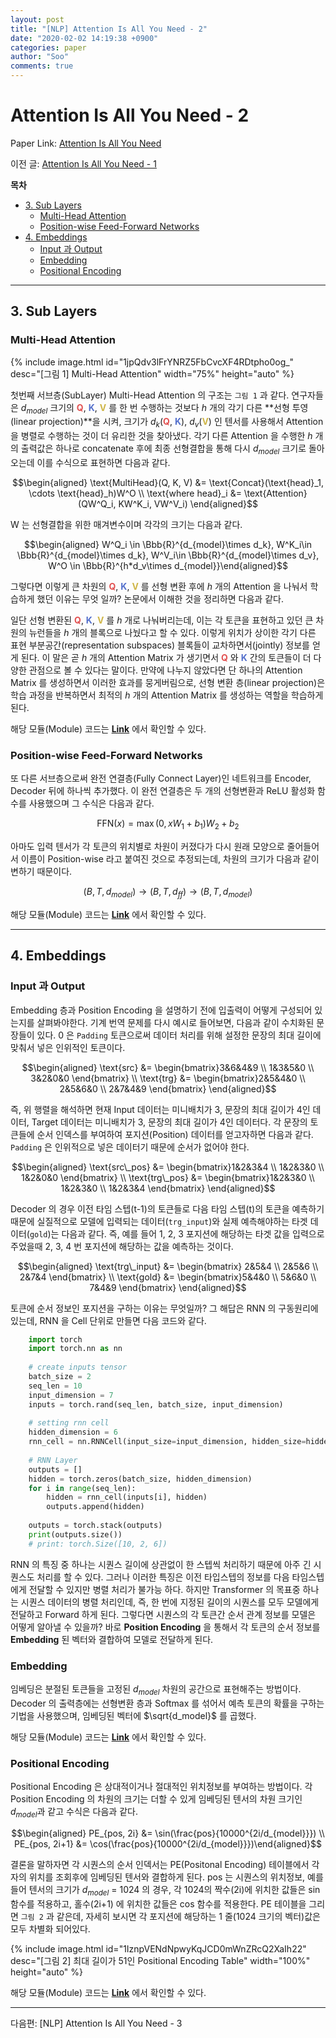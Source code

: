 ```yaml
---
layout: post
title: "[NLP] Attention Is All You Need - 2"
date: "2020-02-02 14:19:38 +0900"
categories: paper
author: "Soo"
comments: true
---
```


# Attention Is All You Need - 2

Paper Link: [Attention Is All You Need](https://arxiv.org/abs/1706.03762)

이전 글: [Attention Is All You Need - 1](https://simonjisu.github.io/paper/2020/01/14/attentionisallyouneed.html)

**목차**
* [3. Sub Layers](#3-sub-layers)
    * [Multi-Head Attention](#multi-head-attention)
    * [Position-wise Feed-Forward Networks](#position-wise-feed-forward-networks)
* [4. Embeddings](#4-embeddings)
    * [Input 과 Output](#input-과-output)
    * [Embedding](#embedding)
    * [Positional Encoding](#positional-encoding)

---

## 3. Sub Layers

### Multi-Head Attention

{% include image.html id="1jpQdv3lFrYNRZ5FbCvcXF4RDtpho0og_" desc="[그림 1] Multi-Head Attention" width="75%" height="auto" %}

첫번째 서브층(SubLayer) Multi-Head Attention 의 구조는 `그림 1` 과 같다. 연구자들은 $d_{model}$ 크기의 <span style="color:#e25252">**Q**</span>, <span style="color:#5470cc">**K**</span>, <span style="color:#cfb648">**V**</span> 를 한 번 수행하는 것보다 $h$ 개의 각기 다른 **선형 투영(linear projection)**을 시켜, 크기가 $d_k$(<span style="color:#e25252">**Q**</span>, <span style="color:#5470cc">**K**</span>), $d_v$(<span style="color:#cfb648">**V**</span>) 인 텐서를 사용해서 Attention 을 병렬로 수행하는 것이 더 유리한 것을 찾아냈다. 각기 다른 Attention 을 수행한 $h$ 개의 출력값은 하나로 concatenate 후에 최종 선형결합을 통해 다시 $d_{model}$ 크기로 돌아오는데 이를 수식으로 표현하면 다음과 같다. 

$$\begin{aligned} \text{MultiHead}(Q, K, V) &= \text{Concat}(\text{head}_1, \cdots \text{head}_h)W^O  \\ \text{where head}_i &= \text{Attention}(QW^Q_i, KW^K_i, VW^V_i)  \end{aligned}$$

W 는 선형결합을 위한 매겨변수이며 각각의 크기는 다음과 같다.

$$\begin{aligned} W^Q_i \in \Bbb{R}^{d_{model}\times d_k}, W^K_i\in \Bbb{R}^{d_{model}\times d_k}, W^V_i\in \Bbb{R}^{d_{model}\times d_v}, W^O \in \Bbb{R}^{h*d_v\times d_{model}}\end{aligned}$$

그렇다면 이렇게 큰 차원의 <span style="color:#e25252">**Q**</span>, <span style="color:#5470cc">**K**</span>, <span style="color:#cfb648">**V**</span> 를 선형 변환 후에 $h$ 개의 Attention 을 나눠서 학습하게 했던 이유는 무엇 일까? 논문에서 이해한 것을 정리하면 다음과 같다.

일단 선형 변환된 <span style="color:#e25252">**Q**</span>, <span style="color:#5470cc">**K**</span>, <span style="color:#cfb648">**V**</span> 를 $h$ 개로 나눠버리는데, 이는 각 토큰을 표현하고 있던 큰 차원의 뉴런들을 $h$ 개의 블록으로 나눴다고 할 수 있다. 이렇게 위치가 상이한 각기 다른 표현 부분공간(representation subspaces) 블록들이 교차하면서(jointly) 정보를 얻게 된다. 이 말은 곧 $h$ 개의 Attention Matrix 가 생기면서 <span style="color:#e25252">**Q**</span> 와 <span style="color:#5470cc">**K**</span> 간의 토큰들이 더 다양한 관점으로 볼 수 있다는 말이다. 만약에 나누지 않았다면 단 하나의 Attention Matrix 를 생성하면서 이러한 효과를 뭉게버림으로, 선형 변환 층(linear projection)은 학습 과정을 반복하면서 최적의 $h$ 개의 Attention Matrix 를 생성하는 역할을 학습하게 된다.

해당 모듈(Module) 코드는 [**Link**](https://github.com/simonjisu/annotated-transformer-kr/blob/9c1e4988e5aba3d2b971074590ce49e50c3aa823/transformer/sublayers.py#L11) 에서 확인할 수 있다.


### Position-wise Feed-Forward Networks

또 다른 서브층으로써 완전 연결층(Fully Connect Layer)인 네트워크를 Encoder, Decoder 뒤에 하나씩 추가했다. 이 완전 연결층은 두 개의 선형변환과 ReLU 활성화 함수를 사용했으며 그 수식은 다음과 같다.

$$\text{FFN}(x) = \max(0, xW_1+b_1)W_2+b_2$$

아마도 입력 텐서가 각 토큰의 위치별로 차원이 커졌다가 다시 원래 모양으로 줄어들어서 이름이 Position-wise 라고 붙여진 것으로 추정되는데, 차원의 크기가 다음과 같이 변하기 때문이다.

$$(B, T, d_{model}) \rightarrow(B, T, d_{ff}) \rightarrow (B, T, d_{model})$$

해당 모듈(Module) 코드는 [**Link**](https://github.com/simonjisu/annotated-transformer-kr/blob/9c1e4988e5aba3d2b971074590ce49e50c3aa823/transformer/sublayers.py#L91) 에서 확인할 수 있다.

---

## 4. Embeddings

### Input 과 Output

Embedding 층과 Position Encoding 을 설명하기 전에 입출력이 어떻게 구성되어 있는지를 살펴봐야한다. 기계 번역 문제를 다시 예시로 들어보면, 다음과 같이 수치화된 문장들이 있다. 0 은 `Padding` 토큰으로써 데이터 처리를 위해 설정한 문장의 최대 길이에 맞춰서 넣은 인위적인 토큰이다.

$$\begin{aligned} \text{src} &= \begin{bmatrix}3&6&4&9 \\ 1&3&5&0 \\ 3&2&0&0 \end{bmatrix} \\ \text{trg} &= \begin{bmatrix}2&5&4&0 \\ 2&5&6&0 \\ 2&7&4&9 \end{bmatrix}  \end{aligned}$$

즉, 위 행렬을 해석하면 현재 Input 데이터는 미니배치가 3, 문장의 최대 길이가 4인 데이터, Target 데이터는 미니배치가 3, 문장의 최대 길이가 4인 데이터다. 각 문장의 토큰들에 순서 인덱스를 부여하여 포지션(Position) 데이터를 얻고자하면 다음과 같다. `Padding` 은 인위적으로 넣은 데이터기 때문에 순서가 없어야 한다.

$$\begin{aligned} \text{src\_pos} &= \begin{bmatrix}1&2&3&4 \\ 1&2&3&0 \\ 1&2&0&0 \end{bmatrix} \\ \text{trg\_pos} &= \begin{bmatrix}1&2&3&0 \\ 1&2&3&0 \\ 1&2&3&4 \end{bmatrix}  \end{aligned}$$

Decoder 의 경우 이전 타임 스텝(t-1)의 토큰들로 다음 타임 스텝(t)의 토큰을 예측하기 때문에 실질적으로 모델에 입력되는 데이터(`trg_input`)와 실제 예측해야하는 타겟 데이터(`gold`)는 다음과 같다. 즉, 예를 들어 1, 2, 3 포지션에 해당하는 타겟 값을 입력으로 주었을때 2, 3, 4 번 포지션에 해당하는 값을 예측하는 것이다.

$$\begin{aligned} \text{trg\_input} &= \begin{bmatrix} 2&5&4 \\ 2&5&6 \\ 2&7&4 \end{bmatrix} \\ \text{gold} &= \begin{bmatrix}5&4&0 \\ 5&6&0 \\ 7&4&9 \end{bmatrix}  \end{aligned}$$

토큰에 순서 정보인 포지션을 구하는 이유는 무엇일까? 그 해답은 RNN 의 구동원리에 있는데, RNN 을 Cell 단위로 만들면 다음 코드와 같다.

```python
    import torch
    import torch.nn as nn
    
    # create inputs tensor
    batch_size = 2
    seq_len = 10
    input_dimension = 7
    inputs = torch.rand(seq_len, batch_size, input_dimension)
    
    # setting rnn cell
    hidden_dimension = 6
    rnn_cell = nn.RNNCell(input_size=input_dimension, hidden_size=hidden_dimension)
    
    # RNN Layer
    outputs = []
    hidden = torch.zeros(batch_size, hidden_dimension)
    for i in range(seq_len):
        hidden = rnn_cell(inputs[i], hidden)
        outputs.append(hidden)
    
    outputs = torch.stack(outputs)
    print(outputs.size())
    # print: torch.Size([10, 2, 6])
```

RNN 의 특징 중 하나는 시퀀스 길이에 상관없이 한 스텝씩 처리하기 때문에 아주 긴 시퀀스도 처리를 할 수 있다. 그러나 이러한 특징은 이전 타입스텝의 정보를 다음 타임스텝에게 전달할 수 있지만 병렬 처리가 불가능 하다. 하지만 Transformer 의 목표중 하나는 시퀀스 데이터의 병렬 처리인데, 즉, 한 번에 지정된 길이의 시퀀스를 모두 모델에게 전달하고 Forward 하게 된다. 그렇다면 시퀀스의 각 토큰간 순서 관계 정보를 모델은 어떻게 알아낼 수 있을까? 바로 **Position Encoding** 을 통해서 각 토큰의 순서 정보를 **Embedding** 된 벡터와 결합하여 모델로 전달하게 된다.

### Embedding

임베딩은 분절된 토큰들을 고정된 $d_{model}$ 차원의 공간으로 표현해주는 방법이다. Decoder 의 출력층에는 선형변환 층과 Softmax 를 섞어서 예측 토큰의 확률을 구하는 기법을 사용했으며, 임베딩된 벡터에 $\sqrt{d_model}$ 를 곱했다.

해당 모듈(Module) 코드는 [**Link**](https://github.com/simonjisu/annotated-transformer-kr/blob/9c1e4988e5aba3d2b971074590ce49e50c3aa823/transformer/layers.py#L107) 에서 확인할 수 있다.

### Positional Encoding

Positional Encoding 은 상대적이거나 절대적인 위치정보를 부여하는 방법이다. 각 Position Encoding 의 차원의 크기는 더할 수 있게 임베딩된 텐서의 차원 크기인 $d_{model}$과 같고 수식은 다음과 같다.

$$\begin{aligned} PE_{pos, 2i} &= \sin(\frac{pos}{10000^{2i/d_{model}}}) \\ PE_{pos, 2i+1} &= \cos(\frac{pos}{10000^{2i/d_{model}}})\end{aligned}$$

결론을 말하자면 각 시퀀스의 순서 인덱서는 PE(Positonal Encoding) 테이블에서 각자의 위치를 조회후에 임베딩된 텐서와 결합하게 된다. pos 는 시퀀스의 위치정보, 예를 들어 텐서의 크기가 $d_{model}$ = 1024 의 경우, 각 1024의 짝수(2i)에 위치한 값들은 sin 함수를 적용하고, 홀수(2i+1) 에 위치한 값들은 cos 함수를 적용한다. PE 테이블을 그리면 `그림 2` 과 같은데, 자세히 보시면 각 포지션에 해당하는 1 줄(1024 크기의 벡터)값은 모두 차별화 되어있다. 

{% include image.html id="1IznpVENdNpwyKqJCD0mWnZRcQ2XaIh22" desc="[그림 2] 최대 길이가 51인 Positional Encoding Table" width="100%" height="auto" %}

해당 모듈(Module) 코드는 [**Link**](https://github.com/simonjisu/annotated-transformer-kr/blob/9c1e4988e5aba3d2b971074590ce49e50c3aa823/transformer/layers.py#L82) 에서 확인할 수 있다.

---

다음편: [NLP] Attention Is All You Need - 3